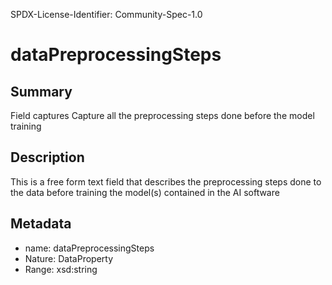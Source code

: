 SPDX-License-Identifier: Community-Spec-1.0

# dataPreprocessingSteps

## Summary

Field captures Capture all the preprocessing steps done before the model training

## Description

This is a free form text field that describes the preprocessing steps done to the data before training the model(s) contained in the AI software

## Metadata

- name: dataPreprocessingSteps
- Nature: DataProperty
- Range: xsd:string
